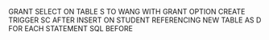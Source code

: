 GRANT SELECT ON TABLE S TO WANG WITH GRANT OPTION
CREATE TRIGGER SC AFTER INSERT ON STUDENT REFERENCING NEW TABLE AS D FOR EACH STATEMENT SQL 
                  BEFORE